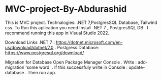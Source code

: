 # MVC-project-By-Abdurashid

This is MVC project. Technalogies: .NET 7,PostgresSQL Database, Tailwind css.
To Run this aplication you need Install .NET 7 , PostgresSQL DB .
I recommend running this app in Visual Studio 2022.

Download Links
.NET 7 : https://dotnet.microsoft.com/en-us/download/dotnet/7.0 .
Postgress Database: https://www.postgresql.org/download/ 

Migration for Database
Open Package Manager Console .
Write : add-migration 'some word'  .
if this successfuly write in Console : update-database .
Then run app.



